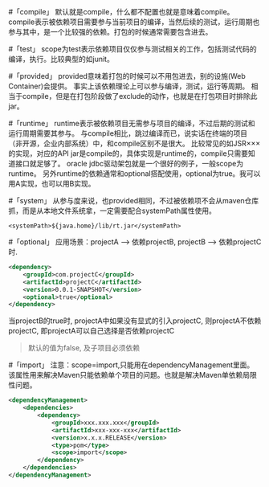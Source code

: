 #「compile」
默认就是compile，什么都不配置也就是意味着compile。
compile表示被依赖项目需要参与当前项目的编译，当然后续的测试，运行周期也参与其中，是一个比较强的依赖。打包的时候通常需要包含进去。

#「test」
scope为test表示依赖项目仅仅参与测试相关的工作，包括测试代码的编译，执行。比较典型的如junit。

#「provided」
provided意味着打包的时候可以不用包进去，别的设施(Web Container)会提供。
事实上该依赖理论上可以参与编译，测试，运行等周期。
相当于compile，但是在打包阶段做了exclude的动作，也就是在打包项目时排除此jar。

#「runtime」
runtime表示被依赖项目无需参与项目的编译，不过后期的测试和运行周期需要其参与。
与compile相比，跳过编译而已，说实话在终端的项目（非开源，企业内部系统）中，和compile区别不是很大。
比较常见的如JSR×××的实现，对应的API jar是compile的，具体实现是runtime的，compile只需要知道接口就足够了。
oracle jdbc驱动架包就是一个很好的例子，一般scope为runtime。
另外runtime的依赖通常和optional搭配使用，optional为true。我可以用A实现，也可以用B实现。

#「system」
从参与度来说，也provided相同，不过被依赖项不会从maven仓库抓，而是从本地文件系统拿，一定需要配合systemPath属性使用。
```
<systemPath>${java.home}/lib/rt.jar</systemPath>
```



#「optional」
应用场景：projectA --> 依赖projectB,  projectB --> 依赖projectC时.
```xml
<dependency>
    <groupId>com.projectC</groupId>
    <artifactId>projectC</artifactId>
    <version>0.0.1-SNAPSHOT</version>
    <optional>true</optional>
</dependency>
```
当projectB的<optional>true</optional>时, 
projectA中如果没有显式的引入projectC, 则projectA不依赖projectC, 即projectA可以自己选择是否依赖projectC
>默认<optional>的值为false, 及子项目必须依赖



#「import」
注意：scope=import,只能用在dependencyManagement里面。
该属性用来解决Maven只能依赖单个项目的问题。也就是解决Maven单依赖局限性问题。
```xml
<dependencyManagement>
    <dependencies>
        <dependency>
            <groupId>xxx.xxx.xxx</groupId>
            <artifactId>xxx-xxx-xxx</artifactId>
            <version>x.x.x.RELEASE</version>
            <type>pom</type>
            <scope>import</scope>
        </dependency>
    </dependencies>
</dependencyManagement>
```

